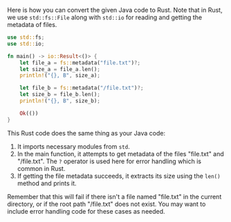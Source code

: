 Here is how you can convert the given Java code to Rust. Note that in Rust, we use `std::fs::File` along with `std::io` for reading and getting the metadata of files.

```rust
use std::fs;
use std::io;

fn main() -> io::Result<()> {
    let file_a = fs::metadata("file.txt")?;
    let size_a = file_a.len();
    println!("{}, B", size_a);

    let file_b = fs::metadata("/file.txt")?;
    let size_b = file_b.len();
    println!("{}, B", size_b);

    Ok(())
}
```

This Rust code does the same thing as your Java code:

1. It imports necessary modules from `std`.
2. In the main function, it attempts to get metadata of the files "file.txt" and "/file.txt". The `?` operator is used here for error handling which is common in Rust.
3. If getting the file metadata succeeds, it extracts its size using the `len()` method and prints it.

Remember that this will fail if there isn't a file named "file.txt" in the current directory, or if the root path "/file.txt" does not exist. You may want to include error handling code for these cases as needed.
